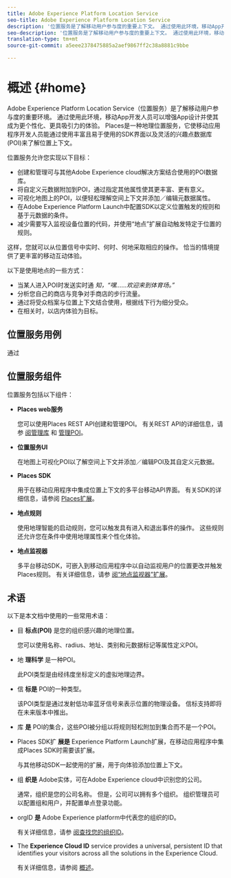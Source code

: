 ```yaml
---
title: Adobe Experience Platform Location Service
seo-title: Adobe Experience Platform Location Service
description: '位置服务是了解移动用户参与度的重要上下文。 通过使用此环境，移动App开发人员可以增强App设计并使其成为更个性化、更具吸引力的体验。 '
seo-description: '位置服务是了解移动用户参与度的重要上下文。 通过使用此环境，移动App开发人员可以增强App设计并使其成为更个性化、更具吸引力的体验。 '
translation-type: tm+mt
source-git-commit: a5eee2378475885a2aef9867ff2c38a8881c9bbe

---
```



# 概述 {#home}

Adobe Experience Platform Location Service（位置服务）是了解移动用户参与度的重要环境。 通过使用此环境，移动App开发人员可以增强App设计并使其成为更个性化、更具吸引力的体验。 Places是一种地理位置服务，它使移动应用程序开发人员能通过使用丰富且易于使用的SDK界面以及灵活的兴趣点数据库(POI)来了解位置上下文。

位置服务允许您实现以下目标：

* 创建和管理可与其他Adobe Experience cloud解决方案结合使用的POI数据库。
* 将自定义元数据附加到POI，通过指定其他属性使其更丰富、更有意义。
* 可视化地图上的POI，以便轻松理解空间上下文并添加／编辑元数据属性。
* 在Adobe Experience Platform Launch中配置SDK以定义位置触发的规则和基于元数据的条件。
* 减少需要写入监视设备位置的代码，并使用“地点”扩展自动触发特定于位置的规则。

这样，您就可以从位置信号中实时、何时、何地采取相应的操作。 恰当的情境提供了更丰富的移动互动体验。

以下是使用地点的一些方式：

* 当某人进入POI时发送实时通 *知，“嘿……欢迎来到体育场。”*
* 分析您自己的商店与竞争对手商店的步行流量。
* 通过将受众档案与位置上下文结合使用，根据线下行为细分受众。
* 在相关时，以店内体验为目标。

## 位置服务用例

通过

## 位置服务组件

位置服务包括以下组件：

* **Places web服务**

   您可以使用Places REST API创建和管理POI。 有关REST API的详细信息，请参 [阅管理库](/help/web-service-api/api-usage/manage-libraries/manage-libraries.md) 和 [管理POI](/help/web-service-api/api-usage/manage-pois/manage-pois.md)。

* **位置服务UI**

   在地图上可视化POI以了解空间上下文并添加／编辑POI及其自定义元数据。

* **Places SDK**

   用于在移动应用程序中集成位置上下文的多平台移动API界面。 有关SDK的详细信息，请参阅 [Places扩展](/help/places-ext-aep-sdks/places-extension/places-extension.md)。

* **地点规则**

   使用地理智能的启动规则，您可以触发具有进入和退出事件的操作。 这些规则还允许您在条件中使用地理属性来个性化体验。

* **地点监视器**

   多平台移动SDK，可嵌入到移动应用程序中以自动监视用户的位置更改并触发Places规则。 有关详细信息，请参 [阅“地点监视器”扩展](/help/places-ext-aep-sdks/places-monitor-extension/places-monitor-extension.md)。

## 术语

以下是本文档中使用的一些常用术语：

* 目 **标点(POI)** 是您的组织感兴趣的地理位置。

   您可以使用名称、radius、地址、类别和元数据标记等属性定义POI。

* 地 **理科学** 是一种POI。

   此POI类型是由经纬度坐标定义的虚拟地理边界。

* 信 **标是** POI的一种类型。

   该POI类型是通过发射低功率蓝牙信号来表示位置的物理设备。 信标支持即将在未来版本中推出。

* 库 **是** POI的集合，这些POI被分组以将规则轻松附加到集合而不是一个POI。

* Places SDK扩 **展是** Experience Platform Launch扩展，在移动应用程序中集成Places SDK时需要该扩展。

   与其他移动SDK一起使用的扩展，用于向体验添加位置上下文。

* 组 **织是** Adobe实体，可在Adobe Experience cloud中识别您的公司。

   通常，组织是您的公司名称。 但是，公司可以拥有多个组织。 组织管理员可以配置组和用户，并配置单点登录功能。

* orgID **是** Adobe Experience platform中代表您的组织的ID。

   有关详细信息，请参 [阅查找您的组织ID](https://forums.adobe.com/thread/2339895)。

* The **Experience Cloud ID** service provides a universal, persistent ID that identifies your visitors across all the solutions in the Experience Cloud.

   有关详细信息，请参阅 [概述](https://docs.adobe.com/content/help/en/id-service/using/intro/overview.html)。